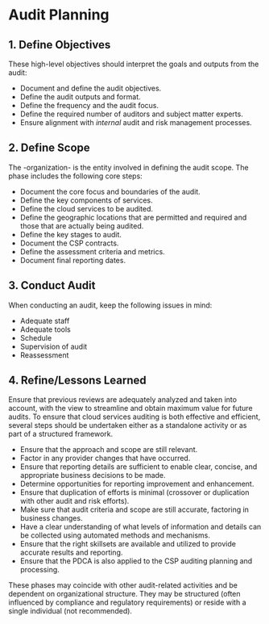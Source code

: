 # Audit Planning

## 1. Define Objectives

These high-level objectives should interpret the goals and outputs from the audit:

- Document and define the audit objectives.
- Define the audit outputs and format.
- Define the frequency and the audit focus.
- Define the required number of auditors and subject matter experts.
- Ensure alignment with *internal* audit and risk management processes.

## 2. Define Scope

The -organization- is the entity involved in defining the audit scope. The phase includes the following core steps:

- Document the core focus and boundaries of the audit.
- Define the key components of services.
- Define the cloud services to be audited.
- Define the geographic locations that are permitted and required and those that are actually being audited.
- Define the key stages to audit.
- Document the CSP contracts.
- Define the assessment criteria and metrics.
- Document final reporting dates.

## 3. Conduct Audit

When conducting an audit, keep the following issues in mind:

- Adequate staff
- Adequate tools
- Schedule
- Supervision of audit
- Reassessment

## 4. Refine/Lessons Learned

Ensure that previous reviews are adequately analyzed and taken into account, with the view to streamline and obtain maximum value for future audits. To ensure that cloud services auditing is both effective and efficient, several steps should be undertaken either as a standalone activity or as part of a structured framework.

- Ensure that the approach and scope are still relevant.
- Factor in any provider changes that have occurred.
- Ensure that reporting details are sufficient to enable clear, concise, and appropriate business decisions to be made.
- Determine opportunities for reporting improvement and enhancement.
- Ensure that duplication of efforts is minimal \(crossover or duplication with other audit and risk efforts\).
- Make sure that audit criteria and scope are still accurate, factoring in business changes.
- Have a clear understanding of what levels of information and details can be collected using automated methods and mechanisms.
- Ensure that the right skillsets are available and utilized to provide accurate results and reporting.
- Ensure that the PDCA is also applied to the CSP auditing planning and processing.

These phases may coincide with other audit-related activities and be dependent on organizational structure. They may be structured \(often influenced by compliance and regulatory requirements\) or reside with a single individual \(not recommended\).
